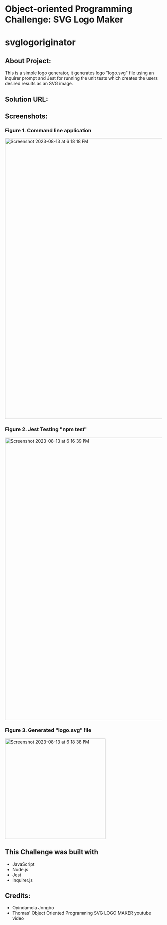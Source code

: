 # Object-oriented Programming Challenge: SVG Logo Maker

# svglogoriginator

## About Project:
This is a simple logo generator, it generates logo "logo.svg" file using an inquirer prompt and Jest for running the unit tests which creates the users desired results as an SVG image. 
## Solution URL:


## Screenshots:
### Figure 1. Command line application

<img width="902" alt="Screenshot 2023-08-13 at 6 18 18 PM" src="https://github.com/USOYJ/svglogoriginator/assets/125850331/94c9a512-8557-438e-9ee3-f9cfa90d766d">


### Figure 2. Jest Testing "npm test"

<img width="907" alt="Screenshot 2023-08-13 at 6 16 39 PM" src="https://github.com/USOYJ/svglogoriginator/assets/125850331/f3bf591e-f9ac-4478-942c-d0d3fbec2474">


### Figure 3. Generated "logo.svg" file

<img width="323" alt="Screenshot 2023-08-13 at 6 18 38 PM" src="https://github.com/USOYJ/svglogoriginator/assets/125850331/afa3518e-9e79-46de-b701-34bc83a3328b">



## This Challenge was built with
 * JavaScript
 * Node.js
 * Jest 
 * Inquirer.js


## Credits:
* Oyindamola Jongbo
* Thomas' Object Oriented Programming SVG LOGO MAKER youtube video
